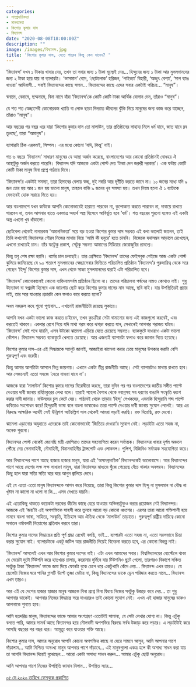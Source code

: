 ```yaml
---
categories:
- সাম্প্রদায়িকতা
- মানবসেবা
- কিশোর কুমার দাস
- বিদ্যানন্দ
date: "2020-08-08T18:00:00Z"
description: ""
image: /images/বিদ্যানন্দ.jpg
title: 'কিশোর কুমার দাস, যেতে পারেন কিন্তু কেন যাবেন? '
---
```

‘বিদ্যানন্দ’ যখন ১ টাকায় খাবার দেয়, তখন তা সবার জন্য ১ টাকা মূল্যেই দেয়... হিন্দুদের জন্য ১ টাকা আর মুসলমানদের জন্য ২ টাকা হয়ে যায় না ব্যাপারটা। ‘ভাসমান’ বেদে, ‘ছোটলোক’ হরিজন, ‘পাইক্যা’ বিহারী, ‘অচ্ছুৎ বেশ্যা’, ‘সাপ ব্যাঙ খাওয়া’ আদিবাসী... সবাই বিদ্যানন্দের কাছে সমান... বিদ্যানন্দের কাছে এদের সবার একটাই পরিচয়... “মানুষ”।  
  
স্বনামে, বেনামে, ছদ্মনামে, বিনা নামে যাঁরা ‘বিদ্যানন্দ’কে কোটি কোটি টাকা আর্থিক যোগান দেন, তাঁরাও “মানুষ”।  
  
যে শত শত স্বেচ্ছাসেবী কোনোরকম খ্যাতি বা লোভ ছাড়া দিনরাত জীবনের ঝুঁকি নিয়ে মানুষের জন্য কাজ করে যাচ্ছেন, তাঁরাও “মানুষ”।  
  
আর বছরের পর বছর ধরে যারা ‘কিশোর কুমার দাস তো মালাউন, তার প্রতিষ্ঠানের সাহায্য নিলে ধর্ম যাবে, জাত যাবে রব তুলছে’, তারা “অমানুষ”।  
  
ব্যাপারটা ঠিক এরকমই, সিম্পল। এর মধ্যে কোনো ‘যদি, কিন্তু’ নাই।  
  
গত ৬ বছরে ‘বিদ্যানন্দ’ সাধারণ মানুষের যে আস্থা অর্জন করেছে, বাংলাদেশের আর কোনো প্রতিষ্ঠানই বোধহয় ঐ আস্থাটুকু অর্জন করতে পারেনি। বিদ্যানন্দ যদি আজকে একটা পোস্ট দেয় ‘টাকা দেন জরুরী দরকার’। এক ঘন্টায় কোটি কোটি টাকা মানুষ বিনা প্রশ্নে পাঠায়ে দিবে।  
  
‘বিদ্যানন্দ’র একটাই সমস্যা, তারা হিসাবের বেলায় স্বচ্ছ, দুই নম্বরি আর দূর্ণীতি করতে জানে না। ১০ জনের মধ্যে যদি ৯ জন চোর হয় আর ১ জন হয় ভালো মানুষ, তাহলে বাকি ৯ জনের খুব সমস্যা হয়। তখন নিয়ম হলো ঐ ১ ব্যাটাকে যেভাবেই হোক সরায়ে দিতে হয়।  
  
আর বাংলাদেশে যখন কাউকে আপনি কোনোভাবেই হারাতে পারবেন না, কুপোকাত করতে পারবেন না, দাবায়ে রাখতে পারবেন না, তখন আপনার হাতে একমাত্র অব্যর্থ অস্ত্র হিসেবে আবির্ভূত হবে ‘ধর্ম’। শত বছরের পুরনো হলেও এই একটা অস্ত্র এখনো খুব ধাঁড়ালো।  
  
ছোটবেলা থেকেই নানারকম ‘অমানবিকতা’ সয়ে বড় হওয়া কিশোর কুমার দাস সম্ভবত এই কথা ভালোই জানেন, তাই তিনি কখনোই বিদ্যানন্দর গৌরব নিজের মাথায় নিয়ে ‘আমি কী হনুরে’ হতে চাননি। নিজেকে যথাসম্ভব আড়ালে রেখেছেন, এখনো রাখতেই চান। তাঁর যতটুকু প্রকাশ, সেটুকু সম্ভবত আমাদের মিডিয়ার জোরাজুরির প্রাবল্যে।  
  
কিন্তু তবু শেষ রক্ষা হয়নি। ধর্মের চাল চলছেই। তার প্রেক্ষিতে ‘বিদ্যানন্দ’ তাদের ফেইসবুক পেইজে আজ একটা পোস্ট ঝুলিয়ে জানিয়েছে যে ৯০ শতাংশ মুসলমানের স্বেচ্ছাসেবার ভিত্তিতে পরিচালিত প্রতিষ্ঠান ‘বিদ্যানন্দ’র গুরুদায়িত্ব থেকে সরে গেছেন ‘হিন্দু’ কিশোর কুমার দাস, এখন থেকে সাচ্চা মুসলমানদের দ্বারাই এটা পরিচালিত হবে।  
  
‘বিদ্যানন্দ’ কোনোকালেই কোনো ব্যক্তিনামসর্বস্ব প্রতিষ্ঠান ছিলো না। তাদের পরিচালনা পর্ষদের নামও কোথাও নাই। শুধু উদ্যোক্তা বা স্বপ্নদ্রষ্টা হিসেবে এক জায়গায় ছোট করে কিশোর কুমার দাসের নাম আছে, ছবি নাই। যার উপস্থিতিরই প্রচার নাই, তার সরে যাওয়ার প্রচারটা কেন ফলাও করে করতে হলো?  
  
অধম নজরুল কহে শুনো পূণ্যবান... এখানেই রাজনীতিটা রয়েছে লুকায়ে।  
  
আপনি যখন একটা ভালো কাজ করতে চাইবেন, তখন কুচক্রীরা সেটা থামানোর জন্য এই কাজগুলো করবেই, এবং করতেই থাকবে। একবার রেগে গিয়ে যদি মাথা গরম করে ঝগড়া করতে যান, সেখানেই আপনার পরাজয় ঘটবে। ‘বিদ্যানন্দ’ সেই পথে যায়নি, এসব উটকো ঝামেলা এড়িয়ে যেতে চেয়েছে সম্ভবত। ব্যাকফুটে যাওয়াও একটা ভালো কৌশল। বিদ্যানন্দ সম্ভবত ব্যাকফুটে খেলতে চেয়েছে। আর এজন্যই ব্যাপারটা ফলাও করে জানান দিতে হয়েছে।  
  
কিশোর কুমার দাস-এর এই সিদ্ধান্তকে স্যালুট জানাই, আজাইরা ঝামেলা করার চেয়ে মানুষের উপকার করাটা বেশি গুরুত্বপূর্ণ এবং জরুরী।  
  
কিন্তু আমার আপত্তিটা আসলে ভিন্ন জায়গায়। এখানে একটা তীব্র রাজনীতি আছে। সেই ব্যাপারটাও মাথায় রাখতে হবে। আর সেজন্যেই এতো সহজে ‘হেরে যাওয়া যাবে না’।  
  
আজকে যারা ‘মালাউন’ কিশোর কুমার দাসের বিরোধীতা করছে, তারা দুদিন পর পর বাংলাদেশের জাতীয় সঙ্গীত পাল্টে দেওয়ার দাবী জানায় রবিঠাকুরের লেখা বলে। তারাই পহেলা বৈশাখ থেকে নবান্নসহ সব ধরণের বাঙালি সংস্কৃতি ধ্বংশ করার দাবী জানায়। বাউলদের চুল কেটে দেয়। পাঠ্যবই থেকে তাড়ায় ‘হিন্দু’ লেখকদের, এমনকি হিন্দুয়ানি শব্দ পাল্টে কবিতাও সংশোধন করে! হিন্দুয়ানী ভাষা বলে বাংলা ভাষাকেও তারা পাল্টে দেওয়ার দাবী জানায় সুযোগ পেলেই। আর এর বিরুদ্ধে আক্ষরিক অর্থেই সেই উন্নিশশ আটচল্লিশ সাল থেকেই আমরা লড়াই করছি। রক্ত দিয়েছি, রক্ত দেবো।  
  
ঝামেলা এড়ানোর অযুহাতে এদেরকে তাই কোনোভাবেই ‘জিতিয়ে দেওয়া’র সুযোগ নেই। লড়াইটা এতো সহজ না, অনেক পুরনো।  
  
বিদ্যানন্দর পোস্ট থেকেই জেনেছি মন্ত্রী এমপিরাও তাদের সহযোগিতা করেন সর্বাত্মক। বিদ্যানন্দর খাবার দূর্গম অঞ্চলে পৌঁছে দেয় সেনাবাহিনী, নৌবাহিনী, বিমানবাহিনীর ট্রান্সপোর্ট এবং লোকবল। পুলিশ, বিজিবিও সর্বাত্মক সহযোগিতা করে।  
  
আর বিদ্যানন্দের পাশে আছে হাজার হাজার মানুষ, যারা এই ‘অসাম্প্রদায়িক’ বিদ্যানন্দকেই ভালোবাসে। আর বিদ্যানন্দের পাশে আছে দেশের লক্ষ লক্ষ সাধারণ মানুষ, যারা বিদ্যানন্দর মাধ্যমে খুঁজে পেয়েছে বেঁচে থাকার অবলম্বন। বিদ্যানন্দের কিছু হলে যারা সত্যি সত্যি ঘরে ঘরে আগুন জ্বালিয়ে দেবে।  
  
এই যে এতো এতো মানুষ বিদ্যানন্দকে আপন করে নিয়েছে, তারা কিন্তু কিশোর কুমার দাস হিন্দু না মুসলমান না বৌদ্ধ না খৃষ্টান না কালো না ধলো না কি... এসব দেখতে যায়নি।  
  
এই এতোকিছু থাকতে কয়েকটা নরকের কীটের কাছে হেরে যাওয়ার অভিনয়টুকুও করার প্রয়োজন নেই বিদ্যানন্দর। আজকে এই ‘জয়’টা এই অপশক্তিকে সাহসী করে তুলবে আরো বড় কোনো ধ্বংশের। এরপর তারা আরো শক্তিশালী হয়ে নামবে বাংলা ভাষা, সাহিত্য, সংস্কৃতি, ইতিহাস আর ঐতিহ্য থেকে ‘মালাউন’ তাড়াতে। গুরুত্বপূর্ণ রাষ্ট্রীয় দায়িত্বে কোনো সনাতন ধর্মাবলম্বী নিয়োগের প্রতিবাদ করবে তারা।  
  
কিশোর কুমার দাসের সিদ্ধান্তের প্রতি পূর্ণ শ্রদ্ধা রেখেই বলছি, ভাই... ব্যাপারটা এতো সহজ না, এতো সরলভাবে চিন্তা করার সুযোগ নাই। ব্যাপারটাকে একটু জটিল আর রাজনীতি দিয়েই বিবেচনা করতে হবে, এর কোনো বিকল্প নাই।  
  
‘বিদ্যানন্দ’ আসলেই এখন আর কিশোর কুমার দাসের নাই। এটা এখন আমাদের সবার। বিশ্ববিদ্যালয়ের হোস্টেলে থাকা যে মেয়েটা দুটো টিউশনি করে হাতখরচ চালায়, করোনার দুর্দিনে যার টিউশনিও ছুটে গেলো, তারপরও বিকাশে সঞ্চিত সবটুকু টাকা ‘বিদ্যানন্দ’ ফান্ডে জমা দিয়ে ফোনটা বুকে চেপে ধরে একটুখানি কেঁদে নেয়... বিদ্যানন্দ এখন তারও। যে ছেলেটা নিজের ঘরে পানির গ্লাসটি উল্টে তৃষ্ণা মেটায় না, কিন্তু বিদ্যানন্দের ডাকে ড্রেন পরিষ্কার করতে নামে... বিদ্যানন্দ এখন তারও।  
  
আর এই যে দেশের হাজার হাজার মানুষ আজকে বিনা প্রশ্নে বিনা দ্বিধায় নিজের সবটুকু উজাড় করে দেয়... তা শুধু আপনার ডাকেই। আপনার নিজের সিদ্ধান্তে সরে যাওয়ারও তাই কোনো সুযোগ নেই। এখন এই হাজার মানুষের ডাকও আপনাকে শুনতে হবে।  
  
আমি হতদরিদ্র মানুষ, বিদ্যানন্দের ফান্ডে আমার অংশগ্রহণ এতোটাই সামান্য, যে সেটা লেখার যোগ্য না। কিন্তু এটুকু বলতে পারি, আমার সামর্থ আছে বিদ্যানন্দর হয়ে মৌলবাদী অপশক্তির বিরুদ্ধে সর্বস্ব উজাড় করে লড়ার। এ লড়াইটাই করে আসছি বছরের পর বছর ধরে। আমৃত্যু করে যাওয়ার শক্তি আছে।  
  
কিশোর কুমার দাস, আমার অনুরোধ আপনি কোনো অপশক্তির কাছে না হেরে সামনে আসুন, আমি আপনার পাশে দাঁড়ালাম... আমি নিশ্চিত অসংখ্য মানুষ আপনার পাশে দাঁড়াবে... এই মানুষগুলো একত্র হলে কী অসাধ্য সাধন করা যায় তা আপনি বিদ্যানন্দ দিয়েই বুঝেছেন... আরো একটা অসাধ্য সাধন করুন... আমার এটুকু ছোট্ট অনুরোধ।  
  
আমি আপনার পাশে নিজের উপস্থিতি জানান দিলাম... উপস্থিত স্যার...

[০৫ মে ২০২০ তারিখে ফেসবুকে প্রকাশিত](https://www.facebook.com/photo.php?fbid=10157996816081211&set=a.103569901210&type=3&theater)